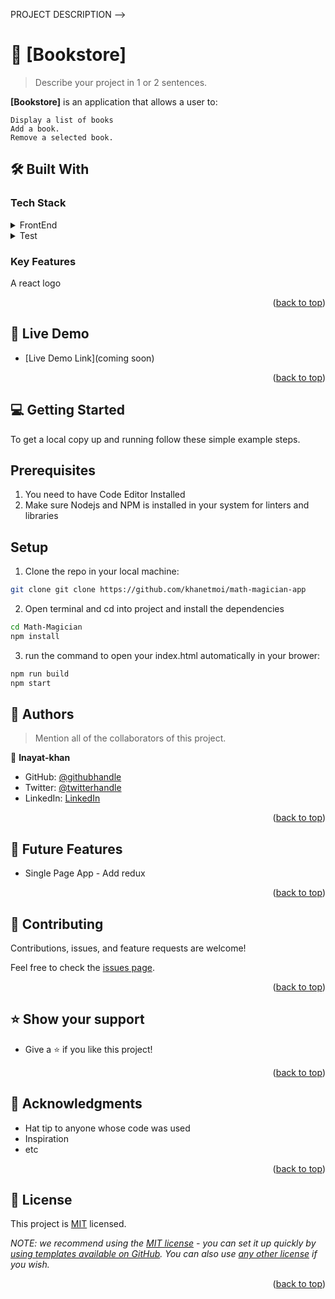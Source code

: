 <a name="readme-top"></a>


<!-- TABLE OF CONTENTS -->
PROJECT DESCRIPTION -->

# 📖 [Bookstore]

> Describe your project in 1 or 2 sentences.

**[Bookstore]**  is an application that allows a user to:

    Display a list of books
    Add a book.
    Remove a selected book.



## 🛠 Built With <a name="built-with"></a>

### Tech Stack <a name="tech-stack"></a>

<details>
  <summary>FrontEnd</summary>
  <ul>
    <li><a href="https://reactjs.org/">React.js</a></li>
  </ul>
</details>

<details>
  <summary>Test</summary>
  <ul>
    <li><a href="https://jestjs.io/docs/tutorial-react">jest</a></li>
  </ul>
</details>


<!-- Features -->

### Key Features 

A react logo

<p align="right">(<a href="#readme-top">back to top</a>)</p>

<!-- LIVE DEMO -->

## 🚀 Live Demo 

- [Live Demo Link](coming soon)

<p align="right">(<a href="#readme-top">back to top</a>)</p>

<!-- GETTING STARTED -->

## 💻 Getting Started 

To get a local copy up and running follow these simple example steps.
## Prerequisites

  1. You need to have Code Editor Installed
  2. Make sure Nodejs and NPM is installed in your system for linters and libraries

## Setup

1. Clone the repo in your local machine:

```bash
git clone git clone https://github.com/khanetmoi/math-magician-app
```
2. Open terminal and cd into project and install the dependencies
```bash
cd Math-Magician
npm install
```

3. run the command to open your index.html automatically in your brower:
```bash
npm run build
npm start
```



<!-- AUTHORS -->

## 👥 Authors <a name="authors"></a>

> Mention all of the collaborators of this project.

👤 **Inayat-khan**

- GitHub: [@githubhandle](https://github.com/Khanetmoi)
- Twitter: [@twitterhandle](https://twitter.com/InayatVan)
- LinkedIn: [LinkedIn](https://www.linkedin.com/in/khan-bitsindou-b37178228/)



<p align="right">(<a href="#readme-top">back to top</a>)</p>

<!-- FUTURE FEATURES -->

## 🔭 Future Features 

  * Single Page App - Add redux

<p align="right">(<a href="#readme-top">back to top</a>)</p>

<!-- CONTRIBUTING -->

## 🤝 Contributing 

Contributions, issues, and feature requests are welcome!

Feel free to check the [issues page](https://github.com/Khanetmoi/math-magician-app/issues).

<p align="right">(<a href="#readme-top">back to top</a>)</p>

<!-- SUPPORT -->

## ⭐️ Show your support 

  * Give a ⭐️ if you like this project!

<p align="right">(<a href="#readme-top">back to top</a>)</p>

<!-- ACKNOWLEDGEMENTS -->

## 🙏 Acknowledgments 

  * Hat tip to anyone whose code was used
  * Inspiration
  * etc

<p align="right">(<a href="#readme-top">back to top</a>)</p>

<!-- FAQ (optional) -->

## 📝 License <a name="license"></a>

This project is [MIT](./LICENSE) licensed.

_NOTE: we recommend using the [MIT license](https://choosealicense.com/licenses/mit/) - you can set it up quickly by [using templates available on GitHub](https://docs.github.com/en/communities/setting-up-your-project-for-healthy-contributions/adding-a-license-to-a-repository). You can also use [any other license](https://choosealicense.com/licenses/) if you wish._

<p align="right">(<a href="#readme-top">back to top</a>)</p>
